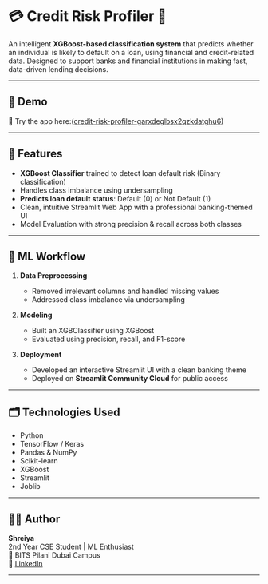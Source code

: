 # 💳 Credit Risk Profiler 🏦

An intelligent **XGBoost-based classification system** that predicts whether an individual is likely to default on a loan, using financial and credit-related data. Designed to support banks and financial institutions in making fast, data-driven lending decisions.

---

## 🚀 Demo

🔗 Try the app here:([credit-risk-profiler-garxdeglbsx2qzkdatghu6](https://credit-risk-profiler-ecaxbstztixgzhyxbe9xhv.streamlit.app/))

---

## 📌 Features

- **XGBoost Classifier** trained to detect loan default risk (Binary classification)  
- Handles class imbalance using undersampling
- **Predicts loan default status**: Default (0) or Not Default (1)  
- Clean, intuitive Streamlit Web App with a professional banking-themed UI
- Model Evaluation with strong precision & recall across both classes

---
## 🧠 ML Workflow

1. **Data Preprocessing**
   - Removed irrelevant columns and handled missing values
   - Addressed class imbalance via undersampling

2. **Modeling**
   - Built an XGBClassifier using XGBoost
   - Evaluated using precision, recall, and F1-score

3. **Deployment**
   - Developed an interactive Streamlit UI with a clean banking theme
   - Deployed on **Streamlit Community Cloud** for public access

---

## 🗂️ Technologies Used

- Python 
- TensorFlow / Keras  
- Pandas & NumPy  
- Scikit-learn
- XGBoost
- Streamlit  
- Joblib 

---

## 👩‍💻 Author

**Shreiya**  
2nd Year CSE Student | ML Enthusiast  
📍 BITS Pilani Dubai Campus  
🔗 [LinkedIn](https://www.linkedin.com/in/shreiyamuthuvelan)

---


